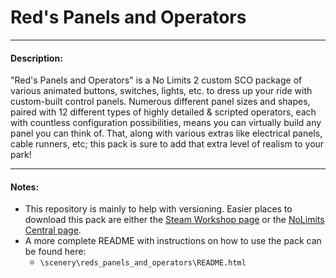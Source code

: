 # Red's Panels and Operators

___

#### Description:
"Red's Panels and Operators" is a No Limits 2 custom SCO package of various animated buttons, switches, lights, etc. to dress up your ride with custom-built control panels. Numerous different panel sizes and shapes, paired with 12 different types of highly detailed & scripted operators, each with countless configuration possibilities, means you can virtually build any panel you can think of. That, along with various extras like electrical panels, cable runners, etc; this pack is sure to add that extra level of realism to your park!

___

#### Notes:

- This repository is mainly to help with versioning. Easier places to download this pack are either the [Steam Workshop page](https://steamcommunity.com/sharedfiles/filedetails/?id=2325974526) or the [NoLimits Central page](https://nolimitscentral.com/exchange/park/1476).
- A more complete README with instructions on how to use the pack can be found here:
  - `\scenery\reds_panels_and_operators\README.html`